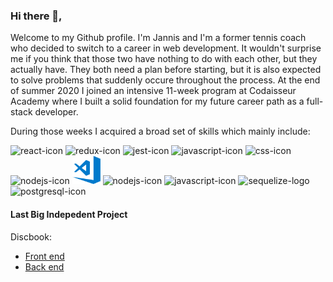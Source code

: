 ### Hi there 👋,

Welcome to my Github profile. I'm Jannis and I'm a former tennis coach who decided to switch to a career in web development. It wouldn't surprise me if you think that those two have nothing to do with each other, but they actually have. They both need a plan before starting, but it is also expected to solve problems that suddenly occure throughout the process. At the end of summer 2020 I joined an intensive 11-week program at Codaisseur Academy where I built a solid foundation for my future career path as a full-stack developer. 

During those weeks I acquired a broad set of skills which mainly include:

<img src="https://seeklogo.com/images/R/react-logo-7B3CE81517-seeklogo.com.png" alt="react-icon" height="45"/> <img src="https://seeklogo.com/images/R/redux-logo-9CA6836C12-seeklogo.com.png" alt="redux-icon" height="45"/> <img src="https://jestjs.io/img/jest.png" alt="jest-icon" height="45"/> <img src="https://upload.wikimedia.org/wikipedia/commons/thumb/9/99/Unofficial_JavaScript_logo_2.svg/480px-Unofficial_JavaScript_logo_2.svg.png" alt="javascript-icon" height="45" />   <img src="https://upload.wikimedia.org/wikipedia/commons/thumb/d/d5/CSS3_logo_and_wordmark.svg/1200px-CSS3_logo_and_wordmark.svg.png" alt="css-icon" height="45" />   <img src="https://www.pikpng.com/pngl/m/430-4309640_js-logo-nodejs-logo-clipart.png" alt="nodejs-icon" height="45" /> <img src="https://raw.githubusercontent.com/github/explore/80688e429a7d4ef2fca1e82350fe8e3517d3494d/topics/visual-studio-code/visual-studio-code.png" alt="vs code-icon" height="45" /> <img src="https://camo.githubusercontent.com/fd1b1f4b9f0a1f6c2dfc6a96aac5f2a8f8b5a7a4df7be1fd2eba3f116eb9b8d1/68747470733a2f2f7777772e70696b706e672e636f6d2f706e676c2f6d2f3433302d343330393634305f6a732d6c6f676f2d6e6f64656a732d6c6f676f2d636c69706172742e706e67" alt="nodejs-icon" height="45px"/> <img src="https://camo.githubusercontent.com/72c27477f91493365e44b44306740892911721464f3f25d5b706c5deab24bfc2/68747470733a2f2f75706c6f61642e77696b696d656469612e6f72672f77696b6970656469612f636f6d6d6f6e732f7468756d622f392f39392f556e6f6666696369616c5f4a6176615363726970745f6c6f676f5f322e7376672f34383070782d556e6f6666696369616c5f4a6176615363726970745f6c6f676f5f322e7376672e706e67" alt="javascript-icon" height="45px" /> <img src="https://cdn.worldvectorlogo.com/logos/sequelize.svg" alt="sequelize-logo" height="45px" /> <img src="https://upload.wikimedia.org/wikipedia/commons/thumb/2/29/Postgresql_elephant.svg/1200px-Postgresql_elephant.svg.png" alt="postgresql-icon" height="45px" />

#### Last Big Indepedent Project

Discbook:
- [Front end](https://github.com/Jannis-Passalis/DiscBook-Client)
- [Back end](https://github.com/Jannis-Passalis/DiscBook-Server) 
